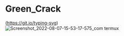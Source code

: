 # Green_Crack


(https://git.io/typing-svg)
![Screenshot_2022-08-07-15-53-17-575_com termux](https://user-images.githubusercontent.com/109971912/183288192-10cf4fd9-89ea-4ab8-a751-31ce201cfa88.jpg)
